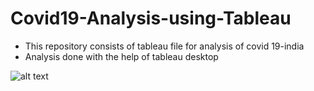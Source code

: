 # Covid19-Analysis-using-Tableau

- This repository consists of tableau file for analysis of covid 19-india
- Analysis done with the help of tableau desktop

![alt text](/users/nithyaprasath/Desktop/tableau.png)
